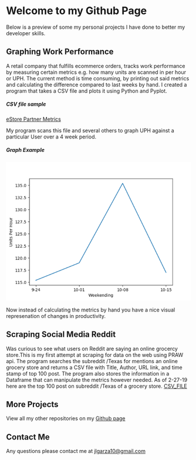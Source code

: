 # Welcome to my Github Page
Below is a preview of some my personal projects I have done to better my developer skills.

## Graphing Work Performance
A retail company that fulfills ecommerce orders, tracks work performance by measuring certain metrics e.g. how many units are scanned in per hour or UPH. The current method is time consuming, by printing out said metrics and calculating the difference compared to last weeks by hand. I created a program that takes a CSV file and plots it using Python and Pyplot.
##### CSV file sample
[eStore Partner Metrics](https://github.com/j-leeroy/UPH_Data/blob/master/tabula-09-17_09-24.csv)

My program scans this file and several others to graph UPH against a particular User over a 4 week period.
##### Graph Example
![](https://github.com/j-leeroy/UPH_Data/blob/master/GraphofUPH.png?raw=true)

Now instead of calculating the metrics by hand you have a nice visual represenation of changes in productivity. 

## Scraping Social Media Reddit
Was curious to see what users on Reddit are saying an online grocercy store.This is my first attempt at scraping for data on the web using PRAW api. The program searches the subreddit /Texas for mentions an online grocery store and returns a CSV file with Title, Author, URL link, and time stamp of top 100 post. The program also stores the information in a Dataframe that can manipulate the metrics however needed.
As of 2-27-19 here are the top 100 post on subreddit /Texas of a grocery store.
[CSV_FILE](https://github.com/j-leeroy/Reddit_tutorial/blob/master/venv/RedditHEB.csv)


## More Projects
View all my other repositories on my [Github page](https://github.com/j-leeroy)

## Contact Me
Any questions please contact me at jlgarza10@gmail.com
